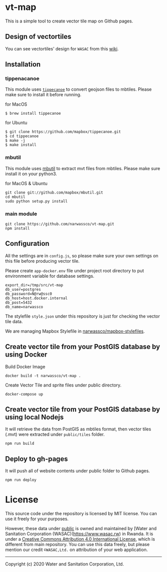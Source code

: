 # vt-map
This is a simple tool to create vector tile map on Github pages.

## Design of vectortiles
You can see vectortiles' design for `WASAC` from this [wiki](https://github.com/WASAC/vt-map/wiki/Vector-Tile-Design-for-WASAC).

## Installation
### tippenacanoe
This module uses [`tippecanoe`](https://github.com/mapbox/tippecanoe) to convert geojson files to mbtiles. Please make sure to install it before running.

for MacOS
```
$ brew install tippecanoe
```

for Ubuntu
```
$ git clone https://github.com/mapbox/tippecanoe.git
$ cd tippecanoe
$ make -j
$ make install
```

### mbutil
This module uses [mbutil](https://github.com/mapbox/mbutil) to extract mvt files from mbtiles. Please make sure install it on your python3.

for MacOS & Ubuntu
```
git clone git://github.com/mapbox/mbutil.git
cd mbutil
sudo python setup.py install
```

### main module
```
git clone https://github.com/narwassco/vt-map.git
npm install
```

## Configuration
All the settings are in `config.js`, so please make sure your own settings on this file before producing vector tile.

Please create `app-docker.env` file under project root directory to put environment variable for database settings.
```
export_dir=/tmp/src/vt-map
db_user=postgres
db_password=N@rw@ssc0
db_host=host.docker.internal
db_post=5432
db_name=narwassco
```

The stylefile `style.json` under this repository is just for checking the vector tile data.

We are managing Mapbox Stylefile in [narwassco/mapbox-stylefiles](https://github.com/narwassco/mapbox-stylefiles).

## Create vector tile from your PostGIS database by using Docker

Build Docker Image
```
docker build -t narwassco/vt-map .
```

Create Vector Tile and sprite files under public directory.
```
docker-compose up
```

## Create vector tile from your PostGIS database by using local Nodejs
It will retrieve the data from PostGIS as mbtiles format, then vector tiles (.mvt) were extracted under `public/tiles` folder.
```
npm run build
```

## Deploy to gh-pages
It will push all of website contents  under public folder to Github pages.
```
npm run deploy
```

# License

This source code under the repository is licensed by 
MIT license. You can use it freely for your purposes.

However, these data under [public](./public) is owned and maintained by [Water and Sanitation Corporation (WASAC)(https://www.wasac.rw) in Rwanda. It is under a [Creative Commons Attribution 4.0 International
License](http://creativecommons.org/licenses/by/4.0/), which is different from main repository. You can use this data freely, but please mention our credit `©WASAC,Ltd.` on attribution of your web application.

---
Copyright (c) 2020 Water and Sanitation Corporation, Ltd.
